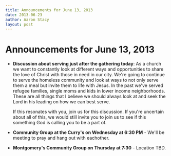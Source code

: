 ```yaml
---
title: Announcements for June 13, 2013
date: 2013-06-23
author: Aaron Stacy
layout: post
---
```


# Announcements for June 13, 2013

 - **Discussion about serving just after the gathering today**: As a church we
   want to constantly look at different ways and opportunities to share the
   love of Christ with those in need in our city. We're going to continue to
   serve the homeless community and look at ways to not only serve them a meal
   but invite them to life with Jesus. In the past we've served refugee
   families, single moms and kids in lower income neighborhoods. These are all
   things that I believe we should always look at and seek the Lord in his
   leading on how we can best serve.

   If this resonates with you, join us for this discussion. If you're uncertain
   about all of this, we would still invite you to join us to see if this
   something God is calling you to be a part of.

 - **Community Group at the Curry's on Wednesday at 6:30 PM** - We'll be
   meeting to pray and hang out with eachother.

 - **Montgomery's Community Group on Thursday at 7:30** - Location TBD.
